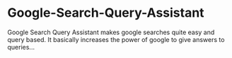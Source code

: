 # Google-Search-Query-Assistant
Google Search Query Assistant makes google searches quite easy and query based. It basically increases the power of google to give answers to queries...
